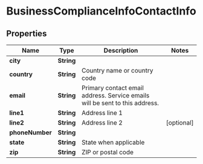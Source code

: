 

# BusinessComplianceInfoContactInfo


## Properties

| Name | Type | Description | Notes |
|------------ | ------------- | ------------- | -------------|
|**city** | **String** |  |  |
|**country** | **String** | Country name or country code |  |
|**email** | **String** | Primary contact email address. Service emails will be sent to this address. |  |
|**line1** | **String** | Address line 1 |  |
|**line2** | **String** | Address line 2 |  [optional] |
|**phoneNumber** | **String** |  |  |
|**state** | **String** | State when applicable |  |
|**zip** | **String** | ZIP or postal code |  |



